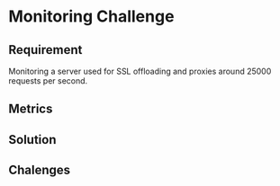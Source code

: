 # Monitoring Challenge

## Requirement
Monitoring a server used for SSL offloading and proxies around 25000 requests per second.

## Metrics


## Solution


## Chalenges
